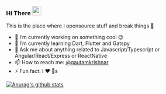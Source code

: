 ### Hi There <a href="https://www.gautamkrishnar.com/"><img src="https://media.giphy.com/media/hvRJCLFzcasrR4ia7z/giphy.gif" width="25px"></a>

This is the place where I opensource stuff and break things :rofl:

- 🔭 I’m currently working on something cool :wink:
- 🌱 I’m currently learning Dart, Flutter and Gatspy
- 💬 Ask me about anything related to Javascript/Typescript or Angular/React/Express or ReactNative
- 📫 How to reach me: [@gautamkrishnar](https://twitter.com/gautamkrishnar)
- ⚡ Fun fact: I :heart: :dog:s

[![Anurag's github stats](https://github-readme-stats.vercel.app/api?username=Nyotrino)](https://github.com/anuraghazra/github-readme-stats)
